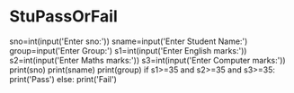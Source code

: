 # StuPassOrFail
sno=int(input('Enter sno:'))
sname=input('Enter Student Name:')
group=input('Enter Group:')
s1=int(input('Enter English marks:'))
s2=int(input('Enter Maths marks:'))
s3=int(input('Enter Computer marks:'))
print(sno)
print(sname)
print(group)
if s1>=35 and s2>=35 and s3>=35:
    print('Pass')
else:
    print('Fail')
